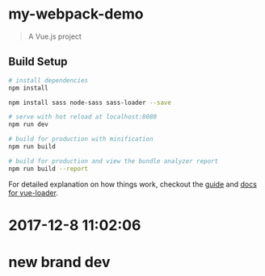 # my-webpack-demo

> A Vue.js project

## Build Setup

``` bash
# install dependencies
npm install

npm install sass node-sass sass-loader --save

# serve with hot reload at localhost:8080
npm run dev

# build for production with minification
npm run build

# build for production and view the bundle analyzer report
npm run build --report
```

For detailed explanation on how things work, checkout the [guide](http://vuejs-templates.github.io/webpack/) and [docs for vue-loader](http://vuejs.github.io/vue-loader).

# 2017-12-8 11:02:06
# new brand dev
